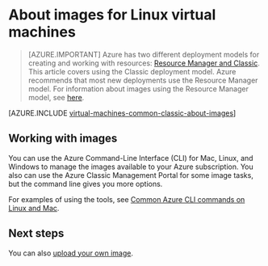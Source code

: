 <properties
    pageTitle="About Linux VM images in Azure | Azure"
    description="Learn about how Linux images are used with virtual machines in Azure."
    services="virtual-machines-linux"
    documentationcenter=""
    author="cynthn"
    manager="timlt"
    editor="tysonn"
    tags="azure-service-management" />
<tags
    ms.assetid="e6ea8adc-4e7a-467a-9394-cd05e67898b7"
    ms.service="virtual-machines-linux"
    ms.workload="infrastructure-services"
    ms.tgt_pltfrm="vm-linux"
    ms.devlang="na"
    ms.topic="article"
    ms.date="07/21/2016"
    wacn.date=""
    ms.author="cynthn" />

# About images for Linux virtual machines
> [AZURE.IMPORTANT] 
> Azure has two different deployment models for creating and working with resources: [Resource Manager and Classic](/documentation/articles/resource-manager-deployment-model/). This article covers using the Classic deployment model. Azure recommends that most new deployments use the Resource Manager model. For information about images using the Resource Manager model, see [here](/documentation/articles/virtual-machines-linux-cli-ps-findimage/).

[AZURE.INCLUDE [virtual-machines-common-classic-about-images](../../includes/virtual-machines-common-classic-about-images.md)]

## Working with images
You can use the Azure Command-Line Interface (CLI) for Mac, Linux, and Windows to manage the images available to your Azure subscription. You also can use the Azure Classic Management Portal for some image tasks, but the command line gives you more options.

For examples of using the tools, see [Common Azure CLI commands on Linux and Mac](/documentation/articles/virtual-machines-linux-cli-manage/).

## Next steps
You can also [upload your own image](/documentation/articles/virtual-machines-linux-classic-create-upload-vhd/).